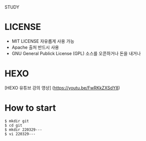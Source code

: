 STUDY

# LICENSE

- MIT LICENSE  자유롭게 사용 가능
- Apache         출처 반드시 사용
- GNU General Publick License (GPL) 소스를 오픈하거나 돈을 내거나

# HEXO

[HEXO 유튜브 강의 영상] (https://youtu.be/FwRKkZXSdY8)

# How to start 

```shell
$ mkdir git
$ cd git
$ mkdir 220329---
$ vi 220329---
```
